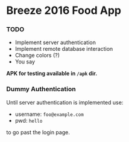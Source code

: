 # Breeze 2016 Food App

### TODO

- Implement server authentication
- Implement remote database interaction
- Change colors (?)
- You say

**APK for testing available in `/apk` dir.**

### Dummy Authentication

Until server authentication is implemented use:

- username: `foo@example.com`
- pwd: `hello`

to go past the login page.
